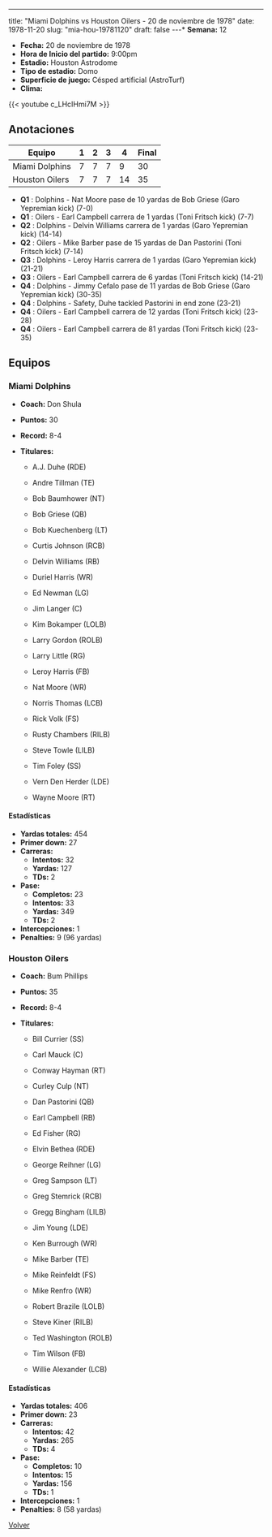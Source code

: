 ---
title: "Miami Dolphins vs Houston Oilers - 20 de noviembre de 1978"
date: 1978-11-20
slug: "mia-hou-19781120"
draft: false
---* **Semana:** 12
* **Fecha:** 20 de noviembre de 1978
* **Hora de Inicio del partido:** 9:00pm
* **Estadio:** Houston Astrodome
* **Tipo de estadio:** Domo
* **Superficie de juego:** Césped artificial (AstroTurf)
* **Clima:** 

{{< youtube c_LHcIHmi7M >}}


## Anotaciones
| Equipo | 1 | 2 | 3 | 4 | Final |
|--------|---|---|---|---|-------|
| Miami Dolphins  | 7 | 7 | 7 | 9  | 30 |
| Houston Oilers  | 7 | 7 | 7 | 14  | 35 |
* **Q1** : Dolphins - Nat Moore pase de 10 yardas de Bob Griese (Garo Yepremian kick) (7-0)
* **Q1** : Oilers - Earl Campbell carrera de 1 yardas (Toni Fritsch kick) (7-7)
* **Q2** : Dolphins - Delvin Williams carrera de 1 yardas (Garo Yepremian kick) (14-14)
* **Q2** : Oilers - Mike Barber pase de 15 yardas de Dan Pastorini (Toni Fritsch kick) (7-14)
* **Q3** : Dolphins - Leroy Harris carrera de 1 yardas (Garo Yepremian kick) (21-21)
* **Q3** : Oilers - Earl Campbell carrera de 6 yardas (Toni Fritsch kick) (14-21)
* **Q4** : Dolphins - Jimmy Cefalo pase de 11 yardas de Bob Griese (Garo Yepremian kick) (30-35)
* **Q4** : Dolphins - Safety, Duhe tackled Pastorini in end zone (23-21)
* **Q4** : Oilers - Earl Campbell carrera de 12 yardas (Toni Fritsch kick) (23-28)
* **Q4** : Oilers - Earl Campbell carrera de 81 yardas (Toni Fritsch kick) (23-35)


## Equipos


### Miami Dolphins
* **Coach:** Don Shula
* **Puntos:** 30
* **Record:** 8-4
* **Titulares:** 

  * A.J. Duhe (RDE) 

  * Andre Tillman (TE) 

  * Bob Baumhower (NT) 

  * Bob Griese (QB) 

  * Bob Kuechenberg (LT) 

  * Curtis Johnson (RCB) 

  * Delvin Williams (RB) 

  * Duriel Harris (WR) 

  * Ed Newman (LG) 

  * Jim Langer (C) 

  * Kim Bokamper (LOLB) 

  * Larry Gordon (ROLB) 

  * Larry Little (RG) 

  * Leroy Harris (FB) 

  * Nat Moore (WR) 

  * Norris Thomas (LCB) 

  * Rick Volk (FS) 

  * Rusty Chambers (RILB) 

  * Steve Towle (LILB) 

  * Tim Foley (SS) 

  * Vern Den Herder (LDE) 

  * Wayne Moore (RT) 

#### Estadísticas
* **Yardas totales:** 454
* **Primer down:** 27
* **Carreras:**
  * **Intentos:** 32
  * **Yardas:** 127
  * **TDs:** 2
* **Pase:**
  * **Completos:** 23
  * **Intentos:** 33
  * **Yardas:** 349
  * **TDs:** 2
* **Intercepciones:** 1
* **Penalties:** 9 (96 yardas)

### Houston Oilers
* **Coach:** Bum Phillips
* **Puntos:** 35
* **Record:** 8-4
* **Titulares:** 

  * Bill Currier (SS) 

  * Carl Mauck (C) 

  * Conway Hayman (RT) 

  * Curley Culp (NT) 

  * Dan Pastorini (QB) 

  * Earl Campbell (RB) 

  * Ed Fisher (RG) 

  * Elvin Bethea (RDE) 

  * George Reihner (LG) 

  * Greg Sampson (LT) 

  * Greg Stemrick (RCB) 

  * Gregg Bingham (LILB) 

  * Jim Young (LDE) 

  * Ken Burrough (WR) 

  * Mike Barber (TE) 

  * Mike Reinfeldt (FS) 

  * Mike Renfro (WR) 

  * Robert Brazile (LOLB) 

  * Steve Kiner (RILB) 

  * Ted Washington (ROLB) 

  * Tim Wilson (FB) 

  * Willie Alexander (LCB) 

#### Estadísticas
* **Yardas totales:** 406
* **Primer down:** 23
* **Carreras:**
  * **Intentos:** 42
  * **Yardas:** 265
  * **TDs:** 4
* **Pase:**
  * **Completos:** 10
  * **Intentos:** 15
  * **Yardas:** 156
  * **TDs:** 1
* **Intercepciones:** 1
* **Penalties:** 8 (58 yardas)


[Volver](/historia/1978)
